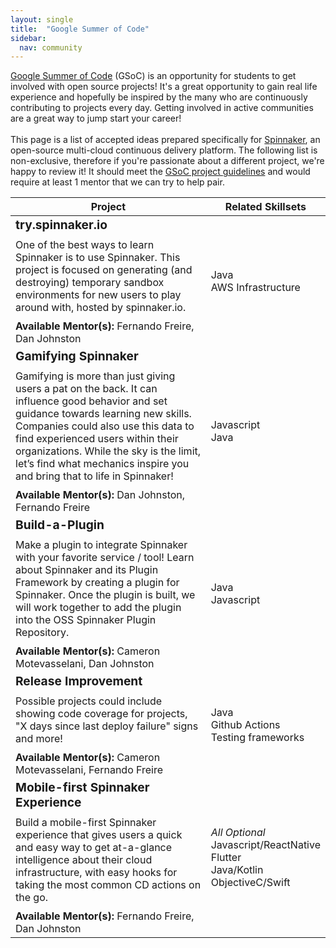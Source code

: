 ```yaml
---
layout: single
title:  "Google Summer of Code"
sidebar:
  nav: community
---
```


[Google Summer of Code](https://google.github.io/gsocguides/student/) (GSoC) is an opportunity for students to get involved with open source projects! It's a great opportunity to gain real life experience and hopefully be inspired by the many who are continuously contributing to projects every day. Getting involved in active communities are a great way to jump start your career!
<br /><br />
This page is a list of accepted ideas prepared specifically for [Spinnaker](https://spinnaker.io/concepts/), an open-source multi-cloud continuous delivery platform. The following list is non-exclusive, therefore if you're passionate about a different project, we're happy to review it! It should meet the [GSoC project guidelines](https://google.github.io/gsocguides/student/writing-a-proposal) and would require at least 1 mentor that we can try to help pair.

| Project                                                                                                                                                                                                                                                                                                                                          | Related Skillsets       |
|--------------------------------------------------------------------------------------------------------------------------------------------------------------------------------------------------------------------------------------------------------------------------------------------------------------------------------------------------|-------------------------|
| <span style="font-size: 1.2em; display: block; padding-bottom: 10px;font-weight: bold;">try.spinnaker.io</span>One of the best ways to learn Spinnaker is to use Spinnaker. This project is focused on generating  (and destroying) temporary sandbox environments for new users to play around with, hosted by spinnaker.io.<span style="display: block;padding-top: 10px;">**Available Mentor(s):** Fernando Freire, Dan Johnston</span> | Java<br />AWS Infrastructure |
| <span style="font-size: 1.2em; display: block; padding-bottom: 10px;font-weight: bold;">Gamifying Spinnaker</span>Gamifying is more than just giving users a pat on the back. It can influence good behavior and set guidance towards learning new skills. Companies could also use this data to find experienced users within their organizations. While the sky is the limit, let’s find what mechanics inspire you and bring that to life in Spinnaker!<span style="display: block;padding-top: 10px;">**Available Mentor(s):** Dan Johnston, Fernando Freire</span> | Javascript<br />Java |
| <span style="font-size: 1.2em; display: block; padding-bottom: 10px;font-weight: bold;">Build-a-Plugin</span>Make a plugin to integrate Spinnaker with your favorite service / tool! Learn about Spinnaker and its Plugin Framework by creating a plugin for Spinnaker. Once the plugin is built, we will work together to add the plugin into the OSS Spinnaker Plugin Repository.<span style="display: block;padding-top: 10px; ">**Available Mentor(s):** Cameron Motevasselani, Dan Johnston</span> | Java<br />Javascript |
| <span style="font-size: 1.2em; display: block; padding-bottom: 10px;font-weight: bold;">Release Improvement</span>Possible projects could include showing code coverage for projects, "X days since last deploy failure" signs and more!<span style="display: block;padding-top: 10px;">**Available Mentor(s):** Cameron Motevasselani, Fernando Freire</span> | Java<br />Github Actions<br />Testing frameworks |
| <span style="font-size: 1.2em; display: block; padding-bottom: 10px;font-weight: bold;">Mobile-first Spinnaker Experience</span>Build a mobile-first Spinnaker experience that gives users a quick and easy way to get at-a-glance intelligence about their cloud infrastructure, with easy hooks for taking the most common CD actions on the go.<span style="display: block;padding-top: 10px;">**Available Mentor(s):** Fernando Freire, Dan Johnston</span> | *All Optional*<br />Javascript/ReactNative<br />Flutter<br />Java/Kotlin<br />ObjectiveC/Swift |